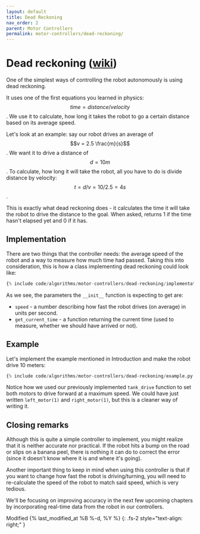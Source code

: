```yaml
---
layout: default
title: Dead Reckoning
nav_order: 2
parent: Motor Controllers
permalink: motor-controllers/dead-reckoning/
---
```


# Dead reckoning ([wiki](https://en.wikipedia.org/wiki/Dead_reckoning))
One of the simplest ways of controlling the robot autonomously is using dead reckoning.

It uses one of the first equations you learned in physics: $$time = distance / velocity$$. We use it to calculate, how long it takes the robot to go a certain distance based on its average speed.

Let's look at an example: say our robot drives an average of $$v = 2.5 \frac{m}{s}$$. We want it to drive a distance of $$d = 10m$$. To calculate, how long it will take the robot, all you have to do is divide distance by velocity: $$t = d/v = 10/2.5 = 4s$$.

This is exactly what dead reckoning does - it calculates the time it will take the robot to drive the distance to the goal. When asked, returns 1 if the time hasn't elapsed yet and 0 if it has.


## Implementation
There are two things that the controller needs: the average speed of the robot and a way to measure how much time had passed. Taking this into consideration, this is how a class implementing dead reckoning could look like:

```python
{% include code/algorithms/motor-controllers/dead-reckoning/implementation.py %}
```

As we see, the parameters the `__init__` function is expecting to get are:
- `speed` - a number describing how fast the robot drives (on average) in units per second.
- `get_current_time` - a function returning the current time (used to measure, whether we should have arrived or not).


## Example
Let's implement the example mentioned in Introduction and make the robot drive 10 meters:

```python
{% include code/algorithms/motor-controllers/dead-reckoning/example.py %}
```

Notice how we used our previously implemented `tank_drive` function to set both motors to drive forward at a maximum speed. We could have just written `left_motor(1)` and `right_motor(1)`, but this is a cleaner way of writing it.


## Closing remarks
Although this is quite a simple controller to implement, you might realize that it is neither accurate nor practical. If the robot hits a bump on the road or slips on a banana peel, there is nothing it can do to correct the error (since it doesn't know where it is and where it's going).

Another important thing to keep in mind when using this controller is that if you want to change how fast the robot is driving/turning, you will need to re-calculate the speed of the robot to match said speed, which is very tedious.

We'll be focusing on improving accuracy in the next few upcoming chapters by incorporating real-time data from the robot in our controllers.

Modified {% last_modified_at %B %-d, %Y %}
{: .fs-2 style="text-align: right;" }